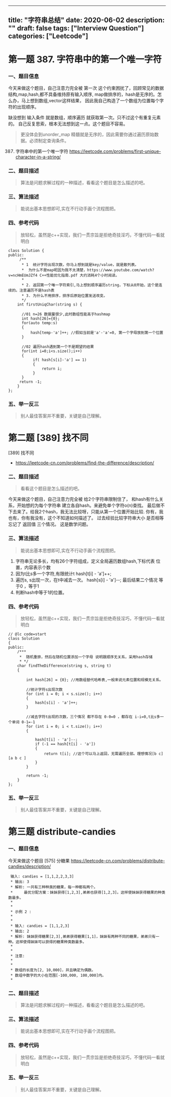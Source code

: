 
---
title: "字符串总结"
date: 2020-06-02
description: ""
draft: false
tags: ["Interview Question"]
categories: ["Leetcode"]
---
# 第一题 387. 字符串中的第一个唯一字符

### 一、**题目信息**

今天来做这个题目，自己注意力完全被 第一次 这个约束困扰了，回顾常见的数据结构,map,hash,都不具备维持原有输入顺序,
map做排序的，hash是无序的。怎么办，马上想到数组,vector这样结果，
因此我自己构造了一个数组为位置每个字符的出现顺序。

缺没想到 输入条件 就是数组，顺序遍历 就获取第一次。只不过这个有重复元素的。
自己反复思索，根本无法想到这一点。这个题目不容易。

> 更没体会到unorder_map 精髓就是无序的，因此需要你通过遍历原始数据。必须制定查询条件。

387. 字符串中的第一个唯一字符
 https://leetcode.com/problems/first-unique-character-in-a-string/


### 二、**题目描述**
> 算法是问题求解过程的一种描述，看看这个题目是怎么描述的吧。

### 三、**算法描述**
> 能说出基本思想即可,实在不行动手画个流程图把。



### 四、**参考代码**
> 放轻松，虽然是c++实现，我们一贯宗旨是拒绝奇技淫巧，不懂代码一看就明白

~~~
class Solution {
public:
     /**
      * 1  统计字符出现次数，你马上想到就是key/value，就是散列表。
      *  为什么不是map呢因为我不太清楚，https://www.youtube.com/watch?v=ncHmEUmJZf4 C++性能优化指南.pdf 大约消耗4个小时阅读。
      * 
      * 2. 返回第一个唯一字符索引,马上想到顺序遍历string，下标从0开始，这个是连续的。注意遍历不是hash表
      * 3. 为什么不用排序，排序后原始位置发送改变。
      */
    int firstUniqChar(string s) {

      //01 n=26 数据量很少,此时数组性能高于hashmap
      int hash[26]={0}; 
      for(auto temp:s)
      {
          hash[temp-'a']++; //假如当前是'a'-'a'=0, 第一个字母放到第一个位置
      }

      //02 遍历hash遇到第一个不是期望的结果
      for(int i=0;i<s.size();i++)
      {
           if( hash[s[i]-'a'] == 1)
           {
               return i;
           }
      }
     return -1;
    }
};
~~~


### 五、举一反三
> 别人最佳答案并不重要，关键是自己理解。



# 第二题 [389] 找不同

 [389] 找不同
 * https://leetcode-cn.com/problems/find-the-difference/description/

### 二、**题目描述**
> 看看这个题目是怎么描述的吧。

今天来做这个题目，自己注意力完全被 给2个字符串限制住了，
和hash有什么关系，开始想的为每个字符串 建立各自hash。来避免单个字符o(n)查找。
最后做不下去来了。给我2个hash，我无法比较呀，只能从第一个位置开始比较.
你有，我也有，你有我没有，这个不知道如何描述了。
过去经验比较字符串大小 是否相等 忘记了 返回值 三个情况。
这是数学问题。

### 三、**算法描述**
> 能说出基本思想即可,实在不行动手画个流程图把。

1. 字符串无论多长，均有26个字符组成，定义全局遍历数组hash,下标代表 位置，内容表示个数
2. 因为t比s多一个字符,有限统计t hash[t[i] - 'a']++; 
3. 遍历s, s出现一次，在t中减去一次。  hash[s[i] - 'a']--;
  最后结果二个情况 等于0 ，等于1
4. 判断hash中等于1的位置。

### 四、**参考代码**
> 放轻松，虽然是c++实现，我们一贯宗旨是拒绝奇技淫巧，不懂代码一看就明白

~~~
// @lc code=start
class Solution
{
public:
    /***
     *  随机重排，然后在随机位置添加一个字母 说明跟顺序无关系，采用hash存储
     * */
    char findTheDifference(string s, string t)
    {

        int hash[26] = {0}; //用数组替代哈希表,一般来说元素位置和规模无关系。

        //统计字符s出现次数
        for (int i = 0; i < s.size(); i++)
        {
            hash[s[i] - 'a']++;
        }

        //减去字符t出现的次数，三个情况 都不存在 0-0=0 ，都存在 i-i=0,t比s多一个单词 0-1=-1
        for (int i = 0; i < t.size(); i++)
        {

            hash[t[i] - 'a']--;
            if (-1 == hash[t[i] - 'a'])
            {
                return t[i]; //这个可以马上返回，无需遍历全部。理想情况[b c] [a b c ]
            }
        }

        return -1;
    }
};
~~~

### 五、举一反三
> 别人最佳答案并不重要，关键是自己理解。



# 第三题  distribute-candies

### 一、**题目信息**

今天来做这个题目
[575] 分糖果 https://leetcode-cn.com/problems/distribute-candies/description/

~~~
 输入: candies = [1,1,2,2,3,3]
 * 输出: 3
 * 解析: 一共有三种种类的糖果，每一种都有两个。
 * ⁠    最优分配方案：妹妹获得[1,2,3],弟弟也获得[1,2,3]。这样使妹妹获得糖果的种类数最多。
 * 
 * 
 * 示例 2 :
 * 
 * 
 * 输入: candies = [1,1,2,3]
 * 输出: 2
 * 解析: 妹妹获得糖果[2,3],弟弟获得糖果[1,1]，妹妹有两种不同的糖果，弟弟只有一种。这样使得妹妹可以获得的糖果种类数最多。
 * 
 * 
 * 注意:
 * 
 * 
 * 数组的长度为[2, 10,000]，并且确定为偶数。
 * 数组中数字的大小在范围[-100,000, 100,000]内。
 * 
~~~

### 二、**题目描述**
> 算法是问题求解过程的一种描述，看看这个题目是怎么描述的吧。

### 三、**算法描述**
> 能说出基本思想即可,实在不行动手画个流程图把。



### 四、**参考代码**
> 放轻松，虽然是c++实现，我们一贯宗旨是拒绝奇技淫巧，不懂代码一看就明白



### 五、举一反三
> 别人最佳答案并不重要，关键是自己理解。
